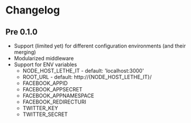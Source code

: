# Changelog

## Pre 0.1.0
- Support (limited yet) for different configuration environments (and their merging)
- Modularized middleware
- Support for ENV variables
  - NODE_HOST_LETHE_IT - default: 'localhost:3000'
  - ROOT_URL - default: http://{NODE_HOST_LETHE_IT}/
  - FACEBOOK_APPID
  - FACEBOOK_APPSECRET
  - FACEBOOK_APPNAMESPACE
  - FACEBOOK_REDIRECTURI
  - TWITTER_KEY
  - TWITTER_SECRET